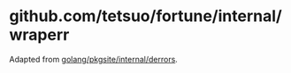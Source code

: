 # github.com/tetsuo/fortune/internal/wraperr

Adapted from [golang/pkgsite/internal/derrors](https://github.com/golang/pkgsite/tree/master/internal/derrors).
